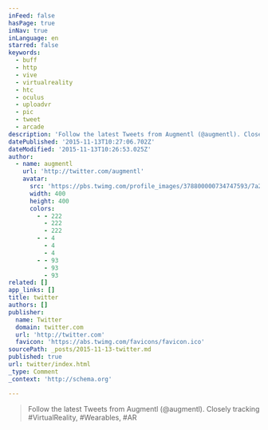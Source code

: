 ```yaml
---
inFeed: false
hasPage: true
inNav: true
inLanguage: en
starred: false
keywords:
  - buff
  - http
  - vive
  - virtualreality
  - htc
  - oculus
  - uploadvr
  - pic
  - tweet
  - arcade
description: 'Follow the latest Tweets from Augmentl (@augmentl). Closely tracking #VirtualReality, #Wearables, #AR, and all things #Science. Cambridge, UK'
datePublished: '2015-11-13T10:27:06.702Z'
dateModified: '2015-11-13T10:26:53.025Z'
author:
  - name: augmentl
    url: 'http://twitter.com/augmentl'
    avatar:
      src: 'https://pbs.twimg.com/profile_images/378800000734747593/7a25fed450a828eb3291cef0e0235b61_400x400.jpeg'
      width: 400
      height: 400
      colors:
        - - 222
          - 222
          - 222
        - - 4
          - 4
          - 4
        - - 93
          - 93
          - 93
related: []
app_links: []
title: twitter
authors: []
publisher:
  name: Twitter
  domain: twitter.com
  url: 'http://twitter.com'
  favicon: 'https://abs.twimg.com/favicons/favicon.ico'
sourcePath: _posts/2015-11-13-twitter.md
published: true
url: twitter/index.html
_type: Comment
_context: 'http://schema.org'

---
```

> Follow the latest Tweets from Augmentl (@augmentl). Closely tracking \#VirtualReality, \#Wearables, \#AR